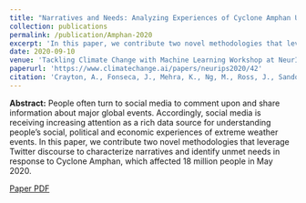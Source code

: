 ```yaml
---
title: "Narratives and Needs: Analyzing Experiences of Cyclone Amphan Using Twitter Discourse"
collection: publications
permalink: /publication/Amphan-2020
excerpt: 'In this paper, we contribute two novel methodologies that leverage Twitter discourse to characterize narratives and identify unmet needs in response to Cyclone Amphan, which affected 18 million people in May 2020.'
date: 2020-09-10
venue: 'Tackling Climate Change with Machine Learning Workshop at NeurIPS 2020. AI for Social Good Workshop at IJCAI 2020.'
paperurl: 'https://www.climatechange.ai/papers/neurips2020/42'
citation: 'Crayton, A., Fonseca, J., Mehra, K., Ng, M., Ross, J., Sandoval-Castañeda, M., & von Gnechten, R. (2020). "Narratives and Needs: Analyzing Experiences of Cyclone Amphan Using Twitter Discourse." <i>Tackling Climate Change with Machine Learning Workshop at NeurIPS 2020. AI for Social Good Workshop at IJCAI 2020.</i>'
---
```


<b>Abstract:</b> 
People often turn to social media to comment upon and share information about major global events. Accordingly, social media is receiving increasing attention as a rich data source for understanding people’s social, political and economic experiences of extreme weather events. In this paper, we contribute two novel methodologies that leverage Twitter discourse to characterize narratives and identify unmet needs in response to Cyclone Amphan, which affected 18 million people in May 2020.

[Paper PDF](http://kanav-mehra.github.io/files/Amphan-2020.pdf)